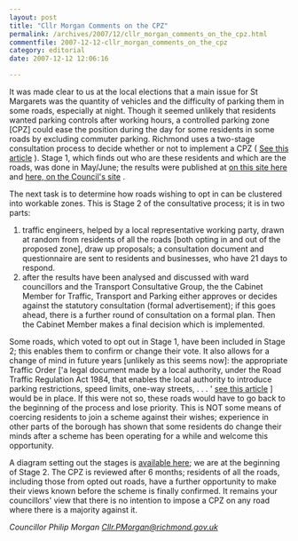 ```yaml
---
layout: post
title: "Cllr Morgan Comments on the CPZ"
permalink: /archives/2007/12/cllr_morgan_comments_on_the_cpz.html
commentfile: 2007-12-12-cllr_morgan_comments_on_the_cpz
category: editorial
date: 2007-12-12 12:06:16

---
```


It was made clear to us at the local elections that a main issue for St Margarets was the quantity of vehicles and the difficulty of parking them in some roads, especially at night. Though it seemed unlikely that residents wanted parking controls after working hours, a controlled parking zone \[CPZ\] could ease the position during the day for some residents in some roads by excluding commuter parking. Richmond uses a two-stage consultation process to decide whether or not to implement a CPZ ( [See this article](http://tinyurl.com/2sflgr) ). Stage 1, which finds out who are these residents and which are the roads, was done in May/June; the results were published at [on this site here](/archives/2007/07/cpz_results_published.html) and [here, on the Council's site](http://www.richmond.gov.uk/st_margarets_parking_study.pdf) .

The next task is to determine how roads wishing to opt in can be clustered into workable zones. This is Stage 2 of the consultative process; it is in two parts:

1.  traffic engineers, helped by a local representative working party, drawn at random from residents of all the roads \[both opting in and out of the proposed zone\], draw up proposals; a consultation document and questionnaire are sent to residents and businesses, who have 21 days to respond.
2.  after the results have been analysed and discussed with ward councillors and the Transport Consultative Group, the the Cabinet Member for Traffic, Transport and Parking either approves or decides against the statutory consultation (formal advertisement); if this goes ahead, there is a further round of consultation on a formal plan. Then the Cabinet Member makes a final decision which is implemented.

Some roads, which voted to opt out in Stage 1, have been included in Stage 2; this enables them to confirm or change their vote. It also allows for a change of mind in future years \[unlikely as this seems now\]: the appropriate Traffic Order \['a legal document made by a local authority, under the Road Traffic Regulation Act 1984, that enables the local authority to introduce parking restrictions, speed limits, one-way streets, . . . ' [see this article](http://tinyurl.com/2kkufm) \] would be in place. If this were not so, these roads would have to go back to the beginning of the process and lose priority. This is NOT some means of coercing residents to join a scheme against their wishes; experience in other parts of the borough has shown that some residents do change their minds after a scheme has been operating for a while and welcome this opportunity.

A diagram setting out the stages is [available here](http://tinyurl.com/yo4oyn); we are at the beginning of Stage 2. The CPZ is reviewed after 6 months; residents of all the roads, including those from opted out roads, have a further opportunity to make their views known before the scheme is finally confirmed. It remains your councillors' view that there is no intention to impose a CPZ on any road where there is a majority against it.

<cite>Councillor Philip Morgan
[Cllr.PMorgan@richmond.gov.uk](mailto:Cllr.PMorgan@richmond.gov.uk</cite>)
